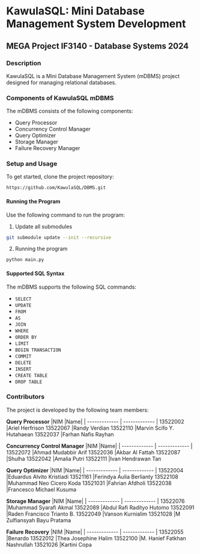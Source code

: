# KawulaSQL: Mini Database Management System Development

## MEGA Project IF3140 - Database Systems 2024

### Description
KawulaSQL is a Mini Database Management System (mDBMS) project designed for managing relational databases.

### Components of KawulaSQL mDBMS
The mDBMS consists of the following components:
- Query Processor
- Concurrency Control Manager
- Query Optimizer
- Storage Manager
- Failure Recovery Manager

### Setup and Usage
To get started, clone the project repository:
```bash
https://github.com/KawulaSQL/DBMS.git
```

#### Running the Program
Use the following command to run the program:

1. Update all submodules
``` bash
git submodule update --init --recursive
```
2. Running the program
```bash
python main.py
```

#### Supported SQL Syntax
The mDBMS supports the following SQL commands:
- `SELECT`
- `UPDATE`
- `FROM`
- `AS`
- `JOIN`
- `WHERE`
- `ORDER BY`
- `LIMIT`
- `BEGIN TRANSACTION`
- `COMMIT`
- `DELETE`
- `INSERT`
- `CREATE TABLE`
- `DROP TABLE`

### Contributors
The project is developed by the following team members:

**Query Processor**
|NIM	|Name|
| ------------- | ------------- |
13522002	|Ariel Herfrison
13522067	|Randy Verdian
13522110	|Marvin Scifo Y. Hutahaean
13522037	|Farhan Nafis Rayhan

**Concurrency Control Manager**
|NIM	|Name|
| ------------- | ------------- |
13522072	|Ahmad Mudabbir Arif
13522036	|Akbar Al Fattah
13522087	|Shulha
13522042	|Amalia Putri
13522111	|Ivan Hendrawan Tan

**Query Optimizer**
|NIM	|Name|
| ------------- | ------------- |
13522004	|Eduardus Alvito Kristiadi
13521161	|Ferindya Aulia Berlianty
13522108	|Muhammad Neo Cicero Koda
13521031	|Fahrian Afdholi
13522038	|Francesco Michael Kusuma

**Storage Manager**
|NIM	|Name|
| ------------- | ------------- |
13522076	|Muhammad Syarafi Akmal
13522089	|Abdul Rafi Radityo Hutomo
13522091	|Raden Francisco Trianto B.
13522049	|Vanson Kurnialim
13521028	|M Zulfiansyah Bayu Pratama

**Failure Recovery**
|NIM	|Name|
| ------------- | ------------- |
13522055	|Benardo
13522012	|Thea Josephine Halim
13522100	|M. Hanief Fatkhan Nashrullah
13521026	|Kartini Copa